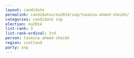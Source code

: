 ```yaml
---
layout: candidate
permalink: candidates/eu2014/snp/tasmina-ahmed-sheikh/
categories: candidate snp
election: eu2014
list-rank: 3
list-rank-ordinal: 3rd
person: tasmina-ahmed-sheikh
region: scotland
party: snp
---
```

